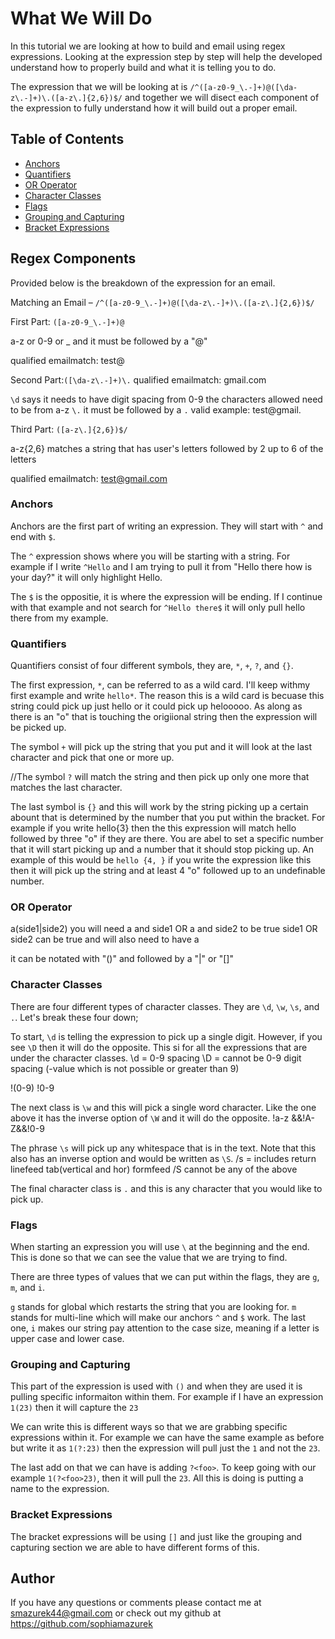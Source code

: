 # What We Will Do

In this tutorial we are looking at how to build and email using regex expressions. Looking at the expression step by step will help the developed understand how to properly build and what it is telling you to do. 

The expression that we will be looking at is `/^([a-z0-9_\.-]+)@([\da-z\.-]+)\.([a-z\.]{2,6})$/` and together we will disect each component of the expression to fully understand how it will build out a proper email. 


## Table of Contents

- [Anchors](#anchors)
- [Quantifiers](#quantifiers)
- [OR Operator](#or-operator)
- [Character Classes](#character-classes)
- [Flags](#flags)
- [Grouping and Capturing](#grouping-and-capturing)
- [Bracket Expressions](#bracket-expressions)


## Regex Components
Provided below is the breakdown of the expression for an email.

Matching an Email – `/^([a-z0-9_\.-]+)@([\da-z\.-]+)\.([a-z\.]{2,6})$/`

First Part: `([a-z0-9_\.-]+)@`

a-z or 0-9 or _
and it must be followed by a  "@"

qualified emailmatch: test@

Second Part:`([\da-z\.-]+)\.` qualified emailmatch: gmail.com

`\d` says it needs to have digit spacing from 0-9
the characters allowed need to be from a-z
`\.` it must be followed by a `.`
valid example: test@gmail.

Third Part: `([a-z\.]{2,6})$/`

a-z{2,6}  matches a string that has user's letters followed by 2 up to 6 of the letters

qualified emailmatch: test@gmail.com


### Anchors
Anchors are the first part of writing an expression. They will start with `^` and end with `$`. 

The `^` expression shows where you will be starting with a string. For example if I write `^Hello` and I am trying to pull it from "Hello there how is your day?" it will only highlight Hello. 

The `$` is the oppositie, it is where the expression will be ending. If I continue with that example and not search for `^Hello there$` it will only pull hello there from my example. 

### Quantifiers
Quantifiers consist of four different symbols, they are, `*`, `+`, `?`, and `{}`. 

The first expression, `*`, can be referred to as a wild card. I'll keep withmy first example and write `hello*`. The reason this is a wild card is becuase this string could pick up just hello or it could pick up helooooo. As along as there is an "o" that is touching the origiional string then the expression will be picked up.

The symbol `+` will pick up the string that you put and it will look at the last character and pick that one or more up. 

//The symbol `?` will match the string and then pick up only one more that matches the last character. 

The last symbol is `{}` and this will work by the string picking up a certain abount that is determined by the number that you put within the bracket. For example if you write hello{3} then the this expression will match hello followed by three "o" if they are there. You are abel to set a specific number that it will start picking up and a number that it should stop picking up. An example of this would be `hello {4, }` if you write the expression like this then it will pick up the string and at least 4 "o" followed up to an undefinable number. 

### OR Operator
a(side1|side2) 
you will need a and side1 OR a and side2 to be true
side1 OR side2 can be true and will also need to have a

it can be notated with "()" and followed by a "|" or "[]"

### Character Classes
There are four different types of character classes. They are `\d`, `\w`, `\s`, and `.`. Let's break these four down;

To start, `\d` is telling the expression to pick up a single digit. However, if you see `\D` then it will do the opposite. This si for all the expressions that are under the character classes. 
\d = 0-9 spacing
\D = cannot be 0-9 digit spacing (-value which is not possible or greater than 9)

!(0-9)
!0-9

The next class is `\w` and this will pick a single word character. Like the one above it has the inverse option of `\W` and it will do the opposite. 
!a-z &&!A-Z&&!0-9

The phrase `\s` will pick up any whitespace that is in the text. Note that this also has an inverse option and would be written as `\S`. 
/s = includes  return linefeed tab(vertical and hor) formfeed
/S cannot be any of the above

The final character class is `.` and this is any character that you would like to pick up. 

### Flags
When starting an expression you will use `\` at the beginning and the end. This is done so that we can see the value that we are trying to find. 

There are three types of values that we can put within the flags, they are `g`, `m`, and  `i`. 

`g` stands for global which restarts the string that you are looking for. `m` stands for multi-line which will make our anchors `^` and `$` work. The last one, `i` makes our string pay attention to the case size, meaning if a letter is upper case and lower case. 

### Grouping and Capturing

This part of the expression is used with `()` and when they are used it is pulling specific informaiton within them. For example if I have an expression `1(23)` then it will capture the `23`

We can write this is different ways so that we are grabbing specific expressions within it. For example we can have the same example as before but write it as `1(?:23)` then the expression will pull just the `1` and not the `23`. 

The last add on that we can have is adding `?<foo>`. To keep going with our example `1(?<foo>23)`, then it will pull the `23`. All this is doing is putting a name to the expression. 

### Bracket Expressions
The bracket expressions will be using `[]` and just like the grouping and capturing section we are able to have different forms of this. 

## Author

If you have any questions or comments please contact me at smazurek44@gmail.com or check out my github at https://github.com/sophiamazurek 
